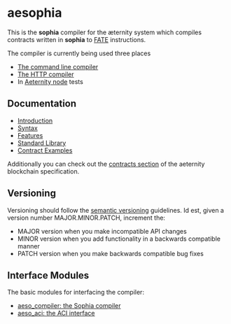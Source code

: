 # aesophia

This is the __sophia__ compiler for the æternity system which compiles contracts written in __sophia__ to [FATE](https://github.com/aeternity/protocol/blob/master/contracts/fate.md) instructions.

The compiler is currently being used three places
 - [The command line compiler](https://github.com/aeternity/aesophia_cli)
 - [The HTTP compiler](https://github.com/aeternity/aesophia_http)
 - In [Aeternity node](https://github.com/aeternity/aeternity) tests

## Documentation

* [Introduction](docs/index.md)
* [Syntax](docs/sophia_syntax.md)
* [Features](docs/sophia_features.md)
* [Standard Library](docs/sophia_stdlib.md)
* [Contract Examples](docs/sophia_examples.md)

Additionally you can check out the [contracts section](https://github.com/aeternity/protocol/blob/master/contracts/contracts.md) of the aeternity blockchain specification.

## Versioning

Versioning should follow the [semantic versioning](https://semver.org/spec/v2.0.0) guidelines. Id est, given a version number MAJOR.MINOR.PATCH, increment the:

- MAJOR version when you make incompatible API changes
- MINOR version when you add functionality in a backwards compatible manner
- PATCH version when you make backwards compatible bug fixes


## Interface Modules

The basic modules for interfacing the compiler:

* [aeso_compiler: the Sophia compiler](docs/aeso_compiler.md)
* [aeso_aci: the ACI interface](docs/aeso_aci.md)
